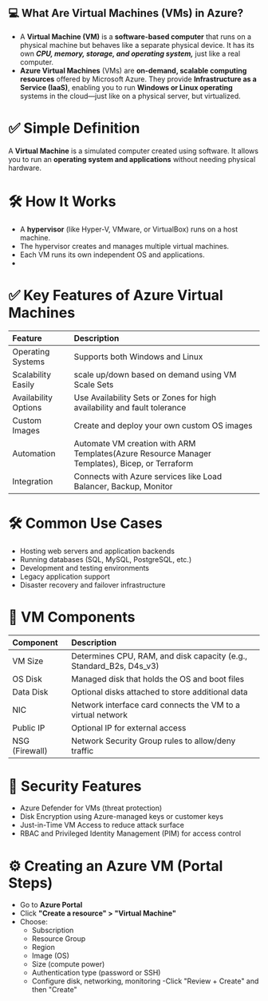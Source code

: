 ## 💻 What Are Virtual Machines (VMs) in Azure?
- A **Virtual Machine (VM)** is a **software-based computer** that runs on a physical machine but behaves like a separate physical device. It has its own ***CPU, memory, storage, and operating system,*** just like a real computer.
- **Azure Virtual Machines** (VMs) are **on-demand, scalable computing resources** offered by Microsoft Azure. They provide **Infrastructure as a Service (IaaS)**, enabling you to run **Windows or Linux operating** systems in the cloud—just like on a physical server, but virtualized.

# ✅ Simple Definition
A **Virtual Machine** is a simulated computer created using software. It allows you to run an **operating system and applications** without needing physical hardware.

# 🛠️ How It Works
- A **hypervisor** (like Hyper-V, VMware, or VirtualBox) runs on a host machine.
- The hypervisor creates and manages multiple virtual machines.
- Each VM runs its own independent OS and applications.
- 
# ✅ Key Features of Azure Virtual Machines
| Feature| Description |
| :------------| :--------------- |
| Operating Systems |	Supports both Windows and Linux |
| Scalability	Easily | scale up/down based on demand using VM Scale Sets |
| Availability Options	| Use Availability Sets or Zones for high availability and fault tolerance |
| Custom Images |	Create and deploy your own custom OS images |
| Automation |	Automate VM creation with ARM Templates(Azure Resource Manager Templates), Bicep, or Terraform |
| Integration |	Connects with Azure services like Load Balancer, Backup, Monitor |

# 🛠️ Common Use Cases
- Hosting web servers and application backends
- Running databases (SQL, MySQL, PostgreSQL, etc.)
- Development and testing environments
- Legacy application support
- Disaster recovery and failover infrastructure

# 🧱 VM Components
| Component	| Description |
| :--------------- | :---------------- |
| VM Size	| Determines CPU, RAM, and disk capacity (e.g., Standard_B2s, D4s_v3) |
| OS Disk |	Managed disk that holds the OS and boot files |
| Data Disk |	Optional disks attached to store additional data |
| NIC	| Network interface card connects the VM to a virtual network |
| Public IP	| Optional IP for external access |
| NSG (Firewall)	| Network Security Group rules to allow/deny traffic |

# 🔐 Security Features
- Azure Defender for VMs (threat protection)
- Disk Encryption using Azure-managed keys or customer keys
- Just-in-Time VM Access to reduce attack surface
- RBAC and Privileged Identity Management (PIM) for access control

# ⚙️ Creating an Azure VM (Portal Steps)
- Go to **Azure Portal**
- Click **"Create a resource" > "Virtual Machine"** 
- Choose:
   - Subscription
   - Resource Group
   - Region
   - Image (OS)
   - Size (compute power)
   - Authentication type (password or SSH)
   - Configure disk, networking, monitoring
-Click "Review + Create" and then "Create"
